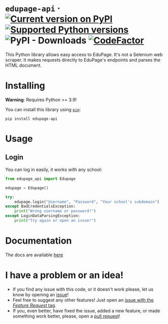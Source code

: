 # `edupage-api` &middot; [![Current version on PyPI](https://img.shields.io/pypi/v/edupage-api)](https://pypi.org/project/edupage-api/) [![Supported Python versions](https://img.shields.io/pypi/pyversions/edupage-api)](https://pypi.org/project/edupage-api/) ![PyPI - Downloads](https://img.shields.io/pypi/dw/edupage-api) [![CodeFactor](https://www.codefactor.io/repository/github/ivanhrabcak/edupage-api/badge)](https://www.codefactor.io/repository/github/ivanhrabcak/edupage-api)

This Python library allows easy access to EduPage. It's not a Selenium web scraper. It makes requests directly to EduPage's endpoints and parses the HTML document.

# Installing
__Warning__: Requires Python >= 3.9!

You can install this library using [`pip`](https://pypi.org/project/pip/):

```
pip install edupage-api
```

# Usage

## Login

You can log in easily, it works with any school:

```python
from edupage_api import Edupage

edupage = Edupage()

try:
    edupage.login("Username", "Password", "Your school's subdomain")
except BadCredentialsException:
    print("Wrong username or password!")
except LoginDataParsingException:
    print("Try again or open an issue!")
```

# Documentation
The docs are available [here](https://yesdaddyfuck.me/edupage-api/)

# I have a problem or an idea!

- If you find any issue with this code, or it doesn't work please, let us know by opening an [issue](https://github.com/ivanhrabcak/edupage-api/issues/new/choose)!
- Feel free to suggest any other features! Just open an [issue with the _Feature Request_ tag](https://github.com/ivanhrabcak/edupage-api/issues/new?labels=feature+request&template=feature_request.md&title=%5BFeature+request%5D+).
- If you, even better, have fixed the issue, added a new feature, or made something work better, please, open a [pull request](https://github.com/ivanhrabcak/edupage-api/compare)!
